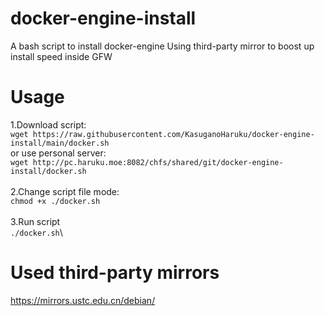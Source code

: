# docker-engine-install
A bash script to install docker-engine
Using third-party mirror to boost up install speed inside GFW

# Usage
1.Download script:\
`wget https://raw.githubusercontent.com/KasuganoHaruku/docker-engine-install/main/docker.sh`\
or use personal server:\
`wget http://pc.haruku.moe:8082/chfs/shared/git/docker-engine-install/docker.sh`\
\
2.Change script file mode:\
`chmod +x ./docker.sh`\
\
3.Run script\
`./docker.sh`\

# Used third-party mirrors
https://mirrors.ustc.edu.cn/debian/
